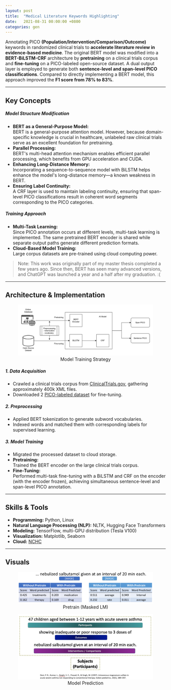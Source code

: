 ```yaml
---
layout: post
title:  "Medical Literature Keywords Highlighting"
date:   2021-08-31 00:00:00 +0800
categories: gen
---
```

Annotating PICO **(Population/Intervention/Comparison/Outcome)** keywords in randomized clinical trials to **accelerate literature review in evidence-based medicine**. The original BERT model was modified into a **BERT-BiLSTM-CRF** architecture by **pretraining** on a clinical trials corpus and **fine-tuning** on a PICO-labeled open-source dataset. A dual output layer is employed to generate both **sentence-level and span-level PICO classifications**. Compared to directly implementing a BERT model, this approach improved the **F1 score from 78% to 83%**.

----
## Key Concepts
##### Model Structure Modification
- **BERT as a General-Purpose Model:**  
  BERT is a general-purpose attention model. However, because domain-specific knowledge is crucial in healthcare, unlabeled raw clinical trials serve as an excellent foundation for pretraining.
- **Parallel Processing:**  
  BERT's multi-head attention mechanism enables efficient parallel processing, which benefits from GPU acceleration and CUDA.
- **Enhancing Long-Distance Memory:**  
  Incorporating a sequence-to-sequence model with BiLSTM helps enhance the model's long-distance memory—a known weakness in BERT.
- **Ensuring Label Continuity:**  
  A CRF layer is used to maintain labeling continuity, ensuring that span-level PICO classifications result in coherent word segments corresponding to the PICO categories.

##### Training Approach
- **Multi-Task Learning:**  
  Since PICO annotation occurs at different levels, multi-task learning is implemented. The same pretrained BERT encoder is shared while separate output paths generate different prediction formats.
- **Cloud-Based Model Training:**  
  Large corpus datasets are pre-trained using cloud computing power.

> Note: This work was originally part of my master thesis completed a few years ago. Since then, BERT has seen many advanced versions, and ChatGPT was launched a year and a half after my graduation. :(

---
## Architecture & Implementation

<figure>
  <img src="/assets/images/pico.png">
  <figcaption><center>Model Training Strategy</center></figcaption>
</figure>

##### 1. Data Acquisition
- Crawled a clinical trials corpus from [ClinicalTrials.gov](https://clinicaltrials.gov/), gathering approximately 400k XML files.
- Downloaded 2 [PICO-labeled dataset](https://github.com/jind11/PubMed-PICO-Detection) for fine-tuning.

##### 2. Preprocessing
- Applied BERT tokenization to generate subword vocabularies.
- Indexed words and matched them with corresponding labels for supervised learning.

##### 3. Model Training
- Migrated the processed dataset to cloud storage.
- **Pretraining:**  
  Trained the BERT encoder on the large clinical trials corpus.
- **Fine-Tuning:**  
  Performed multi-task fine-tuning with a BiLSTM and CRF on the encoder (with the encoder frozen), achieving simultaneous sentence-level and span-level PICO annotation.

---
## Skills & Tools
- **Programming:** Python, Linux
- **Natural Language Processing (NLP):** NLTK, Hugging Face Transformers
- **Modeling:** TensorFlow, multi-GPU distribution (Tesla V100)
- **Visualization:** Matplotlib, Seaborn
- **Cloud:** [NCHC](https://www.nchc.org.tw/?langid=2)

---
## Visuals
<center><figure>
  <img src="/assets/images/pico_pretrain.png" width=500px>
  <figcaption><center>Pretrain (Masked LM)</center></figcaption>
</figure>

<figure>
  <img src="/assets/images/pico_predict.png" width=500px>
  <figcaption><center>Model Prediction</center></figcaption>
</figure>